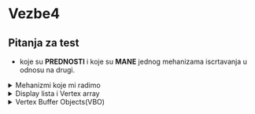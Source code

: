 # Vezbe4

## Pitanja za test 
 
 - koje su **PREDNOSTI** i koje su **MANE** jednog mehanizama iscrtavanja u odnosu na drugi.
 
 
<details>
 <summary> Mehanizmi koje mi radimo </summary> <br>
 
  - **immediate** rezim ( glBegin(mode)/glEnd() )
  - **display list**
  - **vertex array**
  - **vertex buffer objects** (VBOs)
</details>


<details>
 <summary> Display lista i Vertex array </summary> <br>
 
 - display lista ima najbolje preformanse ali je scena staticka
 
![image](https://user-images.githubusercontent.com/45834270/99259416-46fa4680-281a-11eb-9d19-aa505768aea5.png)

</details>

<details>
 <summary> Vertex Buffer Objects(VBO) </summary> <br>
 
 ![image](https://user-images.githubusercontent.com/45834270/99259554-76a94e80-281a-11eb-8cec-3c02b2e42ac9.png)

</details>

